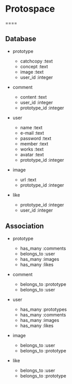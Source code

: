 # Protospace
====

## Database

- prototype
   - catchcopy   :text
   - concept     :text
   - image       :text
   - user_id     :integer

- comment
   - content      :text
   - user_id      :integer
   - prototype_id :integer

- user
   - name         :text
   - e-mail       :text
   - password     :text
   - member       :text
   - works        :text
   - avatar       :text
   - prototype_id :integer

- image
   - url :text
   - prototype_id :integer

- like
   - prototype_id :integer
   - user_id      :integer

## Association

- prototype
   - has_many   :comments
   - belongs_to :user
   - has_many   :images
   - has_many   :likes

- comment
   - belongs_to :prototype
   - belongs_to :user

- user
   - has_many :prototypes
   - has_many :comments
   - has_many :images
   - has_many :likes

- image
   - belongs_to :user
   - belongs_to :prototype

- like
   - belongs_to :user
   - belongs_to :prototype







